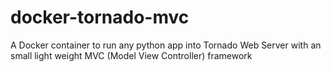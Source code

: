 # docker-tornado-mvc
A Docker container to run any python app into Tornado Web Server with an small light weight MVC (Model View Controller) framework
